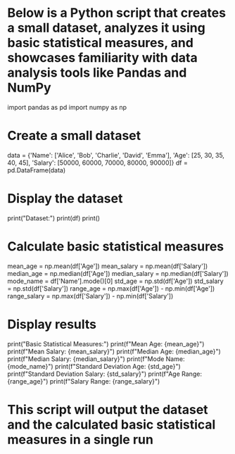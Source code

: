 # Below is a Python script that creates a small dataset, analyzes it using basic statistical measures, and showcases familiarity with data analysis tools like Pandas and NumPy

import pandas as pd
import numpy as np

# Create a small dataset
data = {'Name': ['Alice', 'Bob', 'Charlie', 'David', 'Emma'],
        'Age': [25, 30, 35, 40, 45],
        'Salary': [50000, 60000, 70000, 80000, 90000]}
df = pd.DataFrame(data)

# Display the dataset
print("Dataset:")
print(df)
print()

# Calculate basic statistical measures
mean_age = np.mean(df['Age'])
mean_salary = np.mean(df['Salary'])
median_age = np.median(df['Age'])
median_salary = np.median(df['Salary'])
mode_name = df['Name'].mode()[0]
std_age = np.std(df['Age'])
std_salary = np.std(df['Salary'])
range_age = np.max(df['Age']) - np.min(df['Age'])
range_salary = np.max(df['Salary']) - np.min(df['Salary'])

# Display results
print("Basic Statistical Measures:")
print(f"Mean Age: {mean_age}")
print(f"Mean Salary: {mean_salary}")
print(f"Median Age: {median_age}")
print(f"Median Salary: {median_salary}")
print(f"Mode Name: {mode_name}")
print(f"Standard Deviation Age: {std_age}")
print(f"Standard Deviation Salary: {std_salary}")
print(f"Age Range: {range_age}")
print(f"Salary Range: {range_salary}")


# This script will output the dataset and the calculated basic statistical measures in a single run
